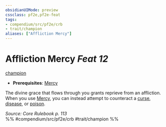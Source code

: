 ```yaml
---
obsidianUIMode: preview
cssclass: pf2e,pf2e-feat
tags:
- compendium/src/pf2e/crb
- trait/champion
aliases: ["Affliction Mercy"]
---
```

# Affliction Mercy  *Feat 12*  
[champion](Reference/Rules/Traits/champion.md "Champion Class Trait")  

- **Prerequisites**: [Mercy](mercy.md)

The divine grace that flows through you grants reprieve from an affliction. When you use [Mercy](mercy.md), you can instead attempt to counteract a [curse](curse.md "Curse Effect Trait"), [disease](Reference/Rules/Traits/disease.md "Disease Effect Trait"), or [poison](Reference/Rules/Traits/poison.md "Poison Effect Trait").

*Source: Core Rulebook p. 113*  
%% #compendium/src/pf2e/crb #trait/champion %%